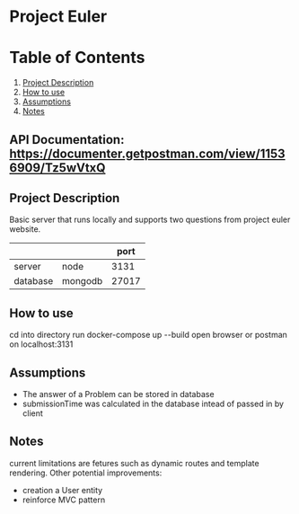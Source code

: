 # Project Euler
# Table of Contents
1. [Project Description](#project-description)
2. [How to use](#how-to-use)
2. [Assumptions](#assumptions)
3. [Notes](#notes)

## API Documentation: https://documenter.getpostman.com/view/11536909/Tz5wVtxQ

## Project Description
  Basic server that runs locally and supports two questions from project euler website.

|  |  | port |
| ---         |     ---      |          --- |
| server   | node    | 3131    |
| database     | mongodb       | 27017      |

## How to use
  cd into directory
  run docker-compose up --build
  open browser or postman on localhost:3131
  
## Assumptions
  * The answer of a Problem can be stored in database
  * submissionTime was calculated in the database intead of passed in by client

## Notes
  current limitations are fetures such as dynamic routes and template rendering.
  Other potential improvements:
  * creation a User entity
  * reinforce MVC pattern


